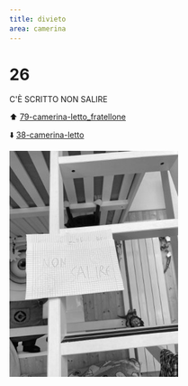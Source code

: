 ```yaml
---
title: divieto
area: camerina
---
```

# 26
C'È SCRITTO NON SALIRE

⬆️ [79-camerina-letto_fratellone](79-camerina-letto_fratellone.md)

⬇️ [38-camerina-letto](38-camerina-letto.md)

![foto_153](_assets/preview/foto_153.jpg)